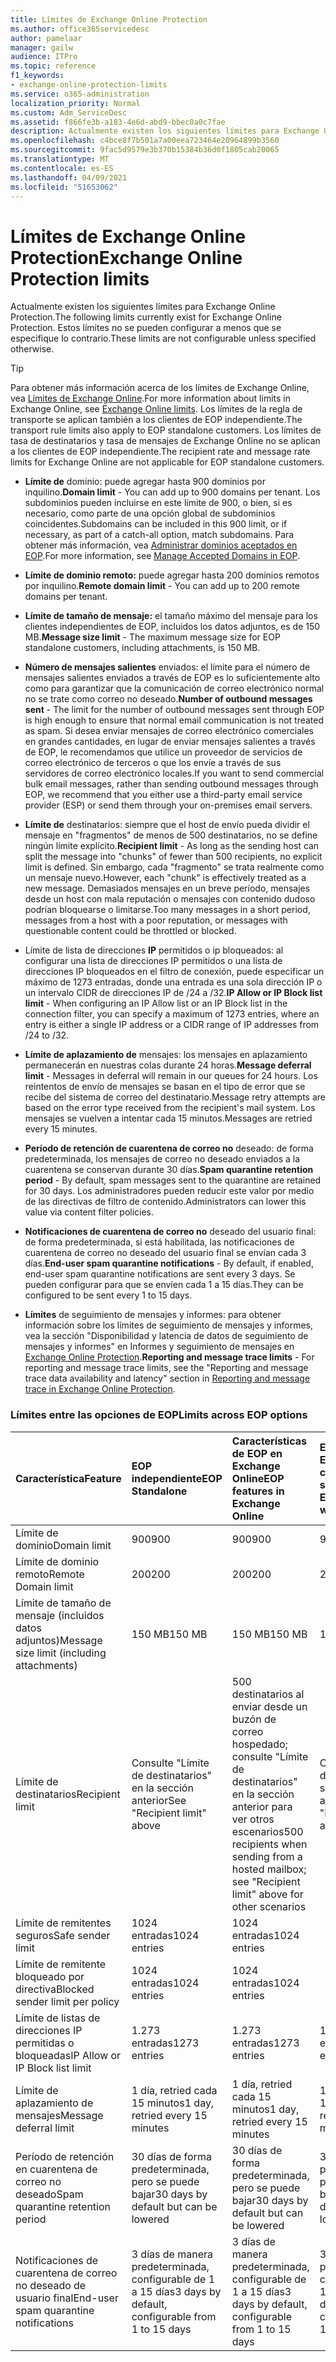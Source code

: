 ```yaml
---
title: Límites de Exchange Online Protection
ms.author: office365servicedesc
author: pamelaar
manager: gailw
audience: ITPro
ms.topic: reference
f1_keywords:
- exchange-online-protection-limits
ms.service: o365-administration
localization_priority: Normal
ms.custom: Adm_ServiceDesc
ms.assetid: f866fe3b-a183-4e6d-abd9-bbec0a0c7fae
description: Actualmente existen los siguientes límites para Exchange Online Protection. Estos límites no se pueden configurar a menos que se especifique lo contrario.
ms.openlocfilehash: c4bce8f7b501a7a00eea723464e20964899b3560
ms.sourcegitcommit: 9fac5d9579e3b370b15384b36d0f1805cab20065
ms.translationtype: MT
ms.contentlocale: es-ES
ms.lasthandoff: 04/09/2021
ms.locfileid: "51653062"
---
```

# <a name="exchange-online-protection-limits"></a><span data-ttu-id="cb024-104">Límites de Exchange Online Protection</span><span class="sxs-lookup"><span data-stu-id="cb024-104">Exchange Online Protection limits</span></span>

<span data-ttu-id="cb024-105">Actualmente existen los siguientes límites para Exchange Online Protection.</span><span class="sxs-lookup"><span data-stu-id="cb024-105">The following limits currently exist for Exchange Online Protection.</span></span> <span data-ttu-id="cb024-106">Estos límites no se pueden configurar a menos que se especifique lo contrario.</span><span class="sxs-lookup"><span data-stu-id="cb024-106">These limits are not configurable unless specified otherwise.</span></span> 
  
> [!TIP]
> <span data-ttu-id="cb024-107">Para obtener más información acerca de los límites de Exchange Online, vea [Límites de Exchange Online](../exchange-online-service-description/exchange-online-limits.md).</span><span class="sxs-lookup"><span data-stu-id="cb024-107">For more information about limits in Exchange Online, see [Exchange Online limits](../exchange-online-service-description/exchange-online-limits.md).</span></span> <span data-ttu-id="cb024-108">Los límites de la regla de transporte se aplican también a los clientes de EOP independiente.</span><span class="sxs-lookup"><span data-stu-id="cb024-108">The transport rule limits also apply to EOP standalone customers.</span></span> <span data-ttu-id="cb024-109">Los límites de tasa de destinatarios y tasa de mensajes de Exchange Online no se aplican a los clientes de EOP independiente.</span><span class="sxs-lookup"><span data-stu-id="cb024-109">The recipient rate and message rate limits for Exchange Online are not applicable for EOP standalone customers.</span></span> 
  
- <span data-ttu-id="cb024-110">**Límite de** dominio: puede agregar hasta 900 dominios por inquilino.</span><span class="sxs-lookup"><span data-stu-id="cb024-110">**Domain limit** - You can add up to 900 domains per tenant.</span></span> <span data-ttu-id="cb024-111">Los subdominios pueden incluirse en este límite de 900, o bien, si es necesario, como parte de una opción global de subdominios coincidentes.</span><span class="sxs-lookup"><span data-stu-id="cb024-111">Subdomains can be included in this 900 limit, or if necessary, as part of a catch-all option, match subdomains.</span></span> <span data-ttu-id="cb024-112">Para obtener más información, vea [Administrar dominios aceptados en EOP](/microsoft-365/security/office-365-security/exchange-online-protection-overview).</span><span class="sxs-lookup"><span data-stu-id="cb024-112">For more information, see [Manage Accepted Domains in EOP](/microsoft-365/security/office-365-security/exchange-online-protection-overview).</span></span>

- <span data-ttu-id="cb024-113">**Límite de dominio remoto:** puede agregar hasta 200 dominios remotos por inquilino.</span><span class="sxs-lookup"><span data-stu-id="cb024-113">**Remote domain limit** - You can add up to 200 remote domains per tenant.</span></span>
    
- <span data-ttu-id="cb024-114">**Límite de tamaño de mensaje:** el tamaño máximo del mensaje para los clientes independientes de EOP, incluidos los datos adjuntos, es de 150 MB.</span><span class="sxs-lookup"><span data-stu-id="cb024-114">**Message size limit** - The maximum message size for EOP standalone customers, including attachments, is 150 MB.</span></span> 
    
- <span data-ttu-id="cb024-115">**Número de mensajes salientes** enviados: el límite para el número de mensajes salientes enviados a través de EOP es lo suficientemente alto como para garantizar que la comunicación de correo electrónico normal no se trate como correo no deseado.</span><span class="sxs-lookup"><span data-stu-id="cb024-115">**Number of outbound messages sent** - The limit for the number of outbound messages sent through EOP is high enough to ensure that normal email communication is not treated as spam.</span></span> <span data-ttu-id="cb024-116">Si desea enviar mensajes de correo electrónico comerciales en grandes cantidades, en lugar de enviar mensajes salientes a través de EOP, le recomendamos que utilice un proveedor de servicios de correo electrónico de terceros o que los envíe a través de sus servidores de correo electrónico locales.</span><span class="sxs-lookup"><span data-stu-id="cb024-116">If you want to send commercial bulk email messages, rather than sending outbound messages through EOP, we recommend that you either use a third-party email service provider (ESP) or send them through your on-premises email servers.</span></span> 
    
- <span data-ttu-id="cb024-117">**Límite de** destinatarios: siempre que el host de envío pueda dividir el mensaje en "fragmentos" de menos de 500 destinatarios, no se define ningún límite explícito.</span><span class="sxs-lookup"><span data-stu-id="cb024-117">**Recipient limit** - As long as the sending host can split the message into "chunks" of fewer than 500 recipients, no explicit limit is defined.</span></span> <span data-ttu-id="cb024-118">Sin embargo, cada "fragmento" se trata realmente como un mensaje nuevo.</span><span class="sxs-lookup"><span data-stu-id="cb024-118">However, each "chunk" is effectively treated as a new message.</span></span> <span data-ttu-id="cb024-119">Demasiados mensajes en un breve período, mensajes desde un host con mala reputación o mensajes con contenido dudoso podrían bloquearse o limitarse.</span><span class="sxs-lookup"><span data-stu-id="cb024-119">Too many messages in a short period, messages from a host with a poor reputation, or messages with questionable content could be throttled or blocked.</span></span> 
    
- <span data-ttu-id="cb024-120">Límite de lista de direcciones **IP** permitidos o ip bloqueados: al configurar una lista de direcciones IP permitidos o una lista de direcciones IP bloqueados en el filtro de conexión, puede especificar un máximo de 1273 entradas, donde una entrada es una sola dirección IP o un intervalo CIDR de direcciones IP de /24 a /32.</span><span class="sxs-lookup"><span data-stu-id="cb024-120">**IP Allow or IP Block list limit** - When configuring an IP Allow list or an IP Block list in the connection filter, you can specify a maximum of 1273 entries, where an entry is either a single IP address or a CIDR range of IP addresses from /24 to /32.</span></span> 
    
- <span data-ttu-id="cb024-121">**Límite de aplazamiento de** mensajes: los mensajes en aplazamiento permanecerán en nuestras colas durante 24 horas.</span><span class="sxs-lookup"><span data-stu-id="cb024-121">**Message deferral limit** - Messages in deferral will remain in our queues for 24 hours.</span></span> <span data-ttu-id="cb024-122">Los reintentos de envío de mensajes se basan en el tipo de error que se recibe del sistema de correo del destinatario.</span><span class="sxs-lookup"><span data-stu-id="cb024-122">Message retry attempts are based on the error type received from the recipient's mail system.</span></span> <span data-ttu-id="cb024-123">Los mensajes se vuelven a intentar cada 15 minutos.</span><span class="sxs-lookup"><span data-stu-id="cb024-123">Messages are retried every 15 minutes.</span></span> 
    
- <span data-ttu-id="cb024-124">**Período de retención de cuarentena de correo no** deseado: de forma predeterminada, los mensajes de correo no deseado enviados a la cuarentena se conservan durante 30 días.</span><span class="sxs-lookup"><span data-stu-id="cb024-124">**Spam quarantine retention period** - By default, spam messages sent to the quarantine are retained for 30 days.</span></span> <span data-ttu-id="cb024-125">Los administradores pueden reducir este valor por medio de las directivas de filtro de contenido.</span><span class="sxs-lookup"><span data-stu-id="cb024-125">Administrators can lower this value via content filter policies.</span></span> 
    
- <span data-ttu-id="cb024-126">**Notificaciones de cuarentena de correo no** deseado del usuario final: de forma predeterminada, si está habilitada, las notificaciones de cuarentena de correo no deseado del usuario final se envían cada 3 días.</span><span class="sxs-lookup"><span data-stu-id="cb024-126">**End-user spam quarantine notifications** - By default, if enabled, end-user spam quarantine notifications are sent every 3 days.</span></span> <span data-ttu-id="cb024-127">Se pueden configurar para que se envíen cada 1 a 15 días.</span><span class="sxs-lookup"><span data-stu-id="cb024-127">They can be configured to be sent every 1 to 15 days.</span></span> 
    
- <span data-ttu-id="cb024-128">**Límites** de seguimiento de mensajes y informes: para obtener información sobre los límites de seguimiento de mensajes y informes, vea la sección "Disponibilidad y latencia de datos de seguimiento de mensajes y informes" en Informes y seguimiento de mensajes en [Exchange Online Protection](/microsoft-365/security/office-365-security/reporting-and-message-trace-in-exchange-online-protection).</span><span class="sxs-lookup"><span data-stu-id="cb024-128">**Reporting and message trace limits** - For reporting and message trace limits, see the "Reporting and message trace data availability and latency" section in [Reporting and message trace in Exchange Online Protection](/microsoft-365/security/office-365-security/reporting-and-message-trace-in-exchange-online-protection).</span></span>
    
### <a name="limits-across-eop-options"></a><span data-ttu-id="cb024-129">Límites entre las opciones de EOP</span><span class="sxs-lookup"><span data-stu-id="cb024-129">Limits across EOP options</span></span>

| <span data-ttu-id="cb024-130">Característica</span><span class="sxs-lookup"><span data-stu-id="cb024-130">Feature</span></span> | <span data-ttu-id="cb024-131">EOP independiente</span><span class="sxs-lookup"><span data-stu-id="cb024-131">EOP Standalone</span></span> | <span data-ttu-id="cb024-132">Características de EOP en Exchange  Online</span><span class="sxs-lookup"><span data-stu-id="cb024-132">EOP features in Exchange Online</span></span> | <span data-ttu-id="cb024-133">Exchange Enterprise CAL con servicios</span><span class="sxs-lookup"><span data-stu-id="cb024-133">Exchange Enterprise CAL with Services</span></span> |
|:-----|:-----|:-----|:-----|
|<span data-ttu-id="cb024-134">Límite de dominio</span><span class="sxs-lookup"><span data-stu-id="cb024-134">Domain limit</span></span>  <br/> |<span data-ttu-id="cb024-135">900</span><span class="sxs-lookup"><span data-stu-id="cb024-135">900</span></span>  <br/> |<span data-ttu-id="cb024-136">900</span><span class="sxs-lookup"><span data-stu-id="cb024-136">900</span></span>  <br/> |<span data-ttu-id="cb024-137">900</span><span class="sxs-lookup"><span data-stu-id="cb024-137">900</span></span>  <br/> |
|<span data-ttu-id="cb024-138">Límite de dominio remoto</span><span class="sxs-lookup"><span data-stu-id="cb024-138">Remote Domain limit</span></span>  <br/> |<span data-ttu-id="cb024-139">200</span><span class="sxs-lookup"><span data-stu-id="cb024-139">200</span></span>  <br/> |<span data-ttu-id="cb024-140">200</span><span class="sxs-lookup"><span data-stu-id="cb024-140">200</span></span>  <br/> |<span data-ttu-id="cb024-141">200</span><span class="sxs-lookup"><span data-stu-id="cb024-141">200</span></span>  <br/> |
|<span data-ttu-id="cb024-142">Límite de tamaño de mensaje (incluidos datos adjuntos)</span><span class="sxs-lookup"><span data-stu-id="cb024-142">Message size limit (including attachments)</span></span>  <br/> |<span data-ttu-id="cb024-143">150 MB</span><span class="sxs-lookup"><span data-stu-id="cb024-143">150 MB</span></span>  <br/> |<span data-ttu-id="cb024-144">150 MB</span><span class="sxs-lookup"><span data-stu-id="cb024-144">150 MB</span></span>  <br/> |<span data-ttu-id="cb024-145">150 MB</span><span class="sxs-lookup"><span data-stu-id="cb024-145">150 MB</span></span>  <br/> |
|<span data-ttu-id="cb024-146">Límite de destinatarios</span><span class="sxs-lookup"><span data-stu-id="cb024-146">Recipient limit</span></span>  <br/> |<span data-ttu-id="cb024-147">Consulte "Límite de destinatarios" en la sección anterior</span><span class="sxs-lookup"><span data-stu-id="cb024-147">See "Recipient limit" above</span></span>  <br/> |<span data-ttu-id="cb024-148">500 destinatarios al enviar desde un buzón de correo hospedado; consulte "Límite de destinatarios" en la sección anterior para ver otros escenarios</span><span class="sxs-lookup"><span data-stu-id="cb024-148">500 recipients when sending from a hosted mailbox; see "Recipient limit" above for other scenarios</span></span>  <br/> |<span data-ttu-id="cb024-149">Consulte "Límite de destinatarios" en la sección anterior</span><span class="sxs-lookup"><span data-stu-id="cb024-149">See "Recipient limit" above</span></span>  <br/> |
|<span data-ttu-id="cb024-150">Límite de remitentes seguros</span><span class="sxs-lookup"><span data-stu-id="cb024-150">Safe sender limit</span></span>  <br/> |<span data-ttu-id="cb024-151">1024 entradas</span><span class="sxs-lookup"><span data-stu-id="cb024-151">1024 entries</span></span>  <br/> |<span data-ttu-id="cb024-152">1024 entradas</span><span class="sxs-lookup"><span data-stu-id="cb024-152">1024 entries</span></span>  <br/> ||
|<span data-ttu-id="cb024-153">Límite de remitente bloqueado por directiva</span><span class="sxs-lookup"><span data-stu-id="cb024-153">Blocked sender limit per policy</span></span>  <br/> |<span data-ttu-id="cb024-154">1024 entradas</span><span class="sxs-lookup"><span data-stu-id="cb024-154">1024 entries</span></span>  <br/> |<span data-ttu-id="cb024-155">1024 entradas</span><span class="sxs-lookup"><span data-stu-id="cb024-155">1024 entries</span></span>  <br/> ||
|<span data-ttu-id="cb024-156">Límite de listas de direcciones IP permitidas o bloqueadas</span><span class="sxs-lookup"><span data-stu-id="cb024-156">IP Allow or IP Block list limit</span></span>  <br/> |<span data-ttu-id="cb024-157">1.273 entradas</span><span class="sxs-lookup"><span data-stu-id="cb024-157">1273 entries</span></span>  <br/> |<span data-ttu-id="cb024-158">1.273 entradas</span><span class="sxs-lookup"><span data-stu-id="cb024-158">1273 entries</span></span>  <br/> |<span data-ttu-id="cb024-159">1.273 entradas</span><span class="sxs-lookup"><span data-stu-id="cb024-159">1273 entries</span></span>  <br/> |
|<span data-ttu-id="cb024-160">Límite de aplazamiento de mensajes</span><span class="sxs-lookup"><span data-stu-id="cb024-160">Message deferral limit</span></span>  <br/> |<span data-ttu-id="cb024-161">1 día, retried cada 15 minutos</span><span class="sxs-lookup"><span data-stu-id="cb024-161">1 day, retried every 15 minutes</span></span>  <br/> |<span data-ttu-id="cb024-162">1 día, retried cada 15 minutos</span><span class="sxs-lookup"><span data-stu-id="cb024-162">1 day, retried every 15 minutes</span></span>  <br/> |<span data-ttu-id="cb024-163">1 día, retried cada 15 minutos</span><span class="sxs-lookup"><span data-stu-id="cb024-163">1 day, retried every 15 minutes</span></span>  <br/> |
|<span data-ttu-id="cb024-164">Período de retención en cuarentena de correo no deseado</span><span class="sxs-lookup"><span data-stu-id="cb024-164">Spam quarantine retention period</span></span>  <br/> |<span data-ttu-id="cb024-165">30 días de forma predeterminada, pero se puede bajar</span><span class="sxs-lookup"><span data-stu-id="cb024-165">30 days by default but can be lowered</span></span>  <br/> |<span data-ttu-id="cb024-166">30 días de forma predeterminada, pero se puede bajar</span><span class="sxs-lookup"><span data-stu-id="cb024-166">30 days by default but can be lowered</span></span>  <br/> |<span data-ttu-id="cb024-167">30 días de forma predeterminada, pero se puede bajar</span><span class="sxs-lookup"><span data-stu-id="cb024-167">30 days by default but can be lowered</span></span>  <br/> |
|<span data-ttu-id="cb024-168">Notificaciones de cuarentena de correo no deseado de usuario final</span><span class="sxs-lookup"><span data-stu-id="cb024-168">End-user spam quarantine notifications</span></span>  <br/> |<span data-ttu-id="cb024-169">3 días de manera predeterminada, configurable de 1 a 15 días</span><span class="sxs-lookup"><span data-stu-id="cb024-169">3 days by default, configurable from 1 to 15 days</span></span>  <br/> |<span data-ttu-id="cb024-170">3 días de manera predeterminada, configurable de 1 a 15 días</span><span class="sxs-lookup"><span data-stu-id="cb024-170">3 days by default, configurable from 1 to 15 days</span></span>  <br/> |<span data-ttu-id="cb024-171">3 días de manera predeterminada, configurable de 1 a 15 días</span><span class="sxs-lookup"><span data-stu-id="cb024-171">3 days by default, configurable from 1 to 15 days</span></span>  <br/> |
